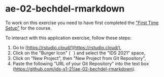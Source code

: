 # ae-02-bechdel-rmarkdown

To work on this exercise you need to have first completed the ["First Time Setup"](https://ids-s1-21.netlify.app/troubleshoot/) for the course.

To interact with this application exercise, follow these steps:
1. Go to [https://rstudio.cloud/](https://rstudio.cloud/),
2. Click on the "Burger Icon" (<img src="https://upload.wikimedia.org/wikipedia/commons/thumb/b/b2/Hamburger_icon.svg/1024px-Hamburger_icon.svg.png" width=10px/>) and select the "IDS 2021" space,
3. Click on "New Project", then "New Project from Git Repository",
4. Paste the following "URL of your Git Repository" into the text box (https://github.com/ids-s1-21/ae-02-bechdel-rmarkdown).
